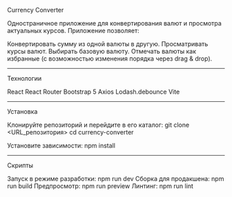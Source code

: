 Currency Converter

Одностраничное приложение для конвертирования валют и просмотра актуальных курсов. Приложение позволяет:

Конвертировать сумму из одной валюты в другую.
Просматривать курсы валют.
Выбирать базовую валюту.
Отмечать валюты как избранные (с возможностью изменения порядка через drag & drop).

---

Технологии

React
React Router
Bootstrap 5
Axios
Lodash.debounce
Vite

---

Установка

Клонируйте репозиторий и перейдите в его каталог:
git clone <URL_репозитория>
cd currency-converter

Установите зависимости:
npm install

---

Скрипты

Запуск в режиме разработки: npm run dev
Сборка для продакшена: npm run build
Предпросмотр: npm run preview
Линтинг: npm run lint
